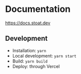 # Documentation

https://docs.stoat.dev

## Development
- Installation: `yarn`
- Local development: `yarn start`
- Build: `yarn build`
- Deploy: through Vercel
